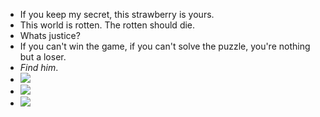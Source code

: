 - If you keep my secret, this strawberry is yours.
- This world is rotten. The rotten should die.
- Whats justice?
- If you can't win the game, if you can't solve the puzzle, you're nothing but a loser.
- *Find him*.
- ![](https://komarev.com/ghpvc/?username=trulynodejs)
- ![](https://komarev.com/ghpvc/?username=trulynodejs&style=flat-square)
- ![](https://komarev.com/ghpvc/?trulynodejs&label=PROFILE+VIEWS)


